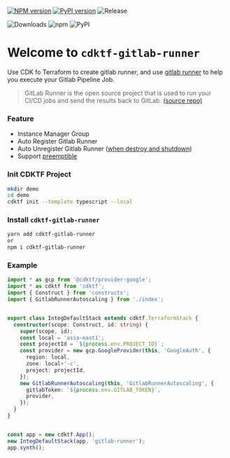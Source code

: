 [![NPM version](https://badge.fury.io/js/cdktf-gitlab-runner.svg)](https://badge.fury.io/js/cdktf-gitlab-runner)
[![PyPI version](https://badge.fury.io/py/cdktf-gitlab-runner.svg)](https://badge.fury.io/py/cdktf-gitlab-runner)
![Release](https://github.com/neilkuan/cdktf-gitlab-runner/workflows/release/badge.svg)

![Downloads](https://img.shields.io/badge/-DOWNLOADS:-brightgreen?color=gray)
![npm](https://img.shields.io/npm/dt/cdktf-gitlab-runner?label=npm&color=orange)
![PyPI](https://img.shields.io/pypi/dm/cdktf-gitlab-runner?label=pypi&color=blue)


# Welcome to `cdktf-gitlab-runner`
Use CDK fo Terraform to create gitlab runner, and use [gitlab runner](https://gitlab.com/gitlab-org/gitlab-runner) to help you execute your Gitlab Pipeline Job.
> GitLab Runner is the open source project that is used to run your CI/CD jobs and send the results back to GitLab. [(source repo)](https://gitlab.com/gitlab-org/gitlab-runner)


### Feature
- Instance Manager Group
- Auto Register Gitlab Runner
- Auto Unregister Gitlab Runner ([when destroy and shutdown](https://cloud.google.com/compute/docs/shutdownscript))
- Support [preemptible](https://cloud.google.com/compute/docs/instances/preemptible)

### Init CDKTF Project
```bash
mkdir demo
cd demo
cdktf init --template typescript --local
```

### Install `cdktf-gitlab-runner`
```bash
yarn add cdktf-gitlab-runner
or
npm i cdktf-gitlab-runner
```

### Example
```ts
import * as gcp from '@cdktf/provider-google';
import * as cdktf from 'cdktf';
import { Construct } from 'constructs';
import { GitlabRunnerAutoscaling } from './index';


export class IntegDefaultStack extends cdktf.TerraformStack {
  constructor(scope: Construct, id: string) {
    super(scope, id);
    const local = 'asia-east1';
    const projectId = `${process.env.PROJECT_ID}`;
    const provider = new gcp.GoogleProvider(this, 'GoogleAuth', {
      region: local,
      zone: local+'-c',
      project: projectId,
    });
    new GitlabRunnerAutoscaling(this, 'GitlabRunnerAutoscaling', {
      gitlabToken: `${process.env.GITLAB_TOKEN}`,
      provider,
    });
  }
}


const app = new cdktf.App();
new IntegDefaultStack(app, 'gitlab-runner');
app.synth();
```
